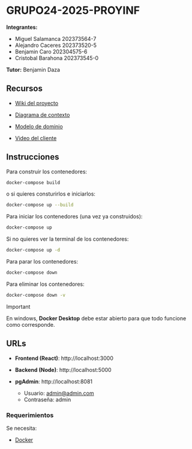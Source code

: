# GRUPO24-2025-PROYINF
**Integrantes:**
- Miguel Salamanca 202373564-7
- Alejandro Caceres 202373520-5
- Benjamin Caro 202304575-6
- Cristobal Barahona 202373545-0

**Tutor:** Benjamin Daza


## Recursos

- [Wiki del proyecto](https://github.com/not-nen/GRUPO24-2025-PROYINF/wiki)

- [Diagrama de contexto](https://usmcl-my.sharepoint.com/:i:/g/personal/acaceres_usm_cl/Eeua-Yi1n1JPpVbaLhWIPxUBE_t_KnMy9OXU9bn9Mv4X6g?e=j5qsBT)

- [Modelo de dominio](https://www.plantuml.com/plantuml/dpng/VLHDQnmn3BtxLvWz5XAQwvmIDYdjeJGafTUYsDgDYcqDjhoaM_hVkp6UZ9ZCzh8h2tr8J-_DTH78KcCmp-JHHfHdziKOumAKOhU1C0dQFyRQ2vkhjF_4yIbZCp42XMO91jnnOlDtIdxaG8wa-fw-G_SCpNAG83GhSXBkWU2v-SO0H_wA1Kjx2XHum1rcJ8vw6XO1hrhTigiHa_0NZqd8Wr-EdFcdduAMIy288P3dCXVyjdte5GHVXEzU90Fr-IZ27bDtWPcJVa0W3uuulTiuOwdXRKEF0Y6WwdTtW51rQd7SfqjqmF10MFRS8HCww5dlCnQ1o2spGteEo9jKpq681UCJXy9w-4L5Lp49d4A5zAMtbGLwMigyI3fWSXG9fpSbmTndSZ2Id9de7lRdPz4aWYgSwTZWczDl3bHuoqyPqh4DfojDEAfIYhWKQvYEiTR_5Ql_i5NHQ8Uv8zFnOu6x8XJ1Tobm4VxE0c7bHWvmhSUXyUmp556jFb6Ey1uk5FQiuMrT2EF8ZnY2FY8doI0Jv48ZJwwvw3RZ6ypJns5pjR4N5tRpyVBomqQfVh0P8T0HpEoROgzQx8fi1ml-LqroDachREXGhCLkjAO6Y-tHPVIkxw97a_yfvrNYU0l2nPX9PNhTawLaCrW_FK25wy9TAOEbv4BzZQQz5mWstW-suCc0BITTIyKj23xOn48xSh1-6CLgTPdPkHYqCtUmO-QH4sg8DG0pRGQxnuGPpEHP13Q2jhsQPTglljVRceFbJ7jAOCmr9bzZ-0S0)

- [Video del cliente](https://aula.usm.cl/mod/resource/view.php?id=6926137)


## Instrucciones

Para construir los contenedores:
```bash
docker-compose build
```

o si quieres consturirlos e iniciarlos:

```bash
docker-compose up --build
```

Para iniciar los contenedores (una vez ya construidos):
```bash
docker-compose up
```

Si no quieres ver la terminal de los contenedores:
```bash
docker-compose up -d
```

Para parar los contenedores:
```bash
docker-compose down
```

Para eliminar los contenedores:
```bash
docker-compose down -v
```

> [!IMPORTANT]  
> En windows, **Docker Desktop** debe estar abierto para que todo funcione como corresponde.


## URLs

- **Frontend (React)**: http://localhost:3000

- **Backend (Node)**: http://localhost:5000

- **pgAdmin**: http://localhost:8081
    - Usuario: admin@admin.com
    - Contraseña: admin


### Requerimientos

Se necesita:
- [Docker](https://www.docker.com/)